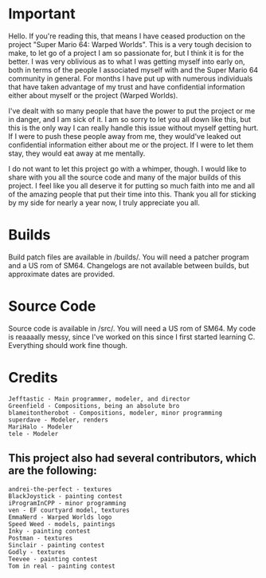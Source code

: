 # Important
Hello. If you're reading this, that means I have ceased production on the project "Super Mario 64: Warped Worlds". This is a very tough decision to make, to let go of a project I am so passionate for, but I think it is for the better. I was very oblivious as to what I was getting myself into early on, both in terms of the people I associated myself with and the Super Mario 64 community in general. For months I have put up with numerous individuals that have taken advantage of my trust and have confidential information either about myself or the project (Warped Worlds).

I've dealt with so many people that have the power to put the project or me in danger, and I am sick of it. I am so sorry to let you all down like this, but this is the only way I can really handle this issue without myself getting hurt. If I were to push these people away from me, they would've leaked out confidential information either about me or the project. If I were to let them stay, they would eat away at me mentally.

I do not want to let this project go with a whimper, though. I would like to share with you all the source code and many of the major builds of this project. I feel like you all deserve it for putting so much faith into me and all of the amazing people that put their time into this. Thank you all for sticking by my side for nearly a year now, I truly appreciate you all.

# Builds
Build patch files are available in /builds/. You will need a patcher program and a US rom of SM64. Changelogs are not available between builds, but approximate dates are provided.

# Source Code
Source code is available in /src/. You will need a US rom of SM64. My code is reaaaally messy, since I've worked on this since I first started learning C. Everything should work fine though.

# Credits
```
Jefftastic - Main programmer, modeler, and director
Greenfield - Compositions, being an absolute bro
blameitontherobot - Compositions, modeler, minor programming
superdave - Modeler, renders
MariHalo - Modeler
tele - Modeler
```

## This project also had several contributors, which are the following:
```
andrei-the-perfect - textures
BlackJoystick - painting contest
iProgramInCPP - minor programming
ven - EF courtyard model, textures
EmmaNerd - Warped Worlds logo
Speed Weed - models, paintings
Inky - painting contest
Postman - textures
Sinclair - painting contest
Godly - textures
Teevee - painting contest
Tom in real - painting contest
```

